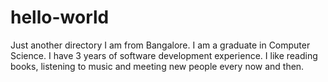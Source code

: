 # hello-world
Just another directory
I am from Bangalore. I am a graduate in Computer Science. I have 3 years of software development experience. I like reading books, listening to music and meeting new people every now and then.
